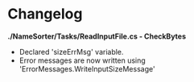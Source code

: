 # Changelog

**./NameSorter/Tasks/ReadInputFile.cs - CheckBytes**
* Declared 'sizeErrMsg' variable.
* Error messages are now written using 'ErrorMessages.WriteInputSizeMessage'
